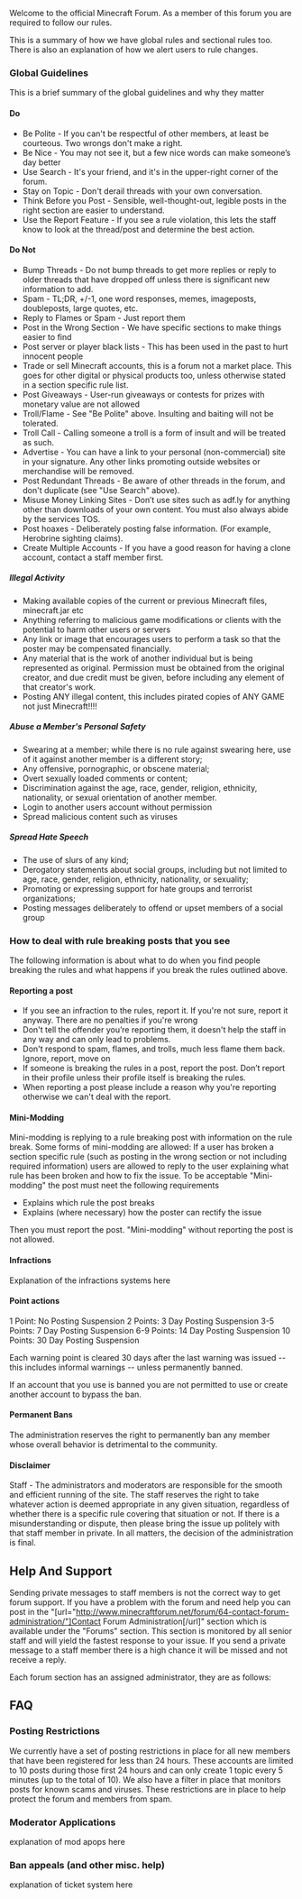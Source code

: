 Welcome to the official Minecraft Forum. As a member of this forum you are required to follow our rules.

This is a summary of how we have global rules and sectional rules too. There is also an explanation of how we alert users to rule changes.

### Global Guidelines

This is a brief summary of the global guidelines and why they matter

#### Do

* Be Polite - If you can't be respectful of other members, at least be courteous. Two wrongs don't make a right.
* Be Nice - You may not see it, but a few nice words can make someone’s day better
* Use Search - It's your friend, and it's in the upper-right corner of the forum.
* Stay on Topic - Don't derail threads with your own conversation.
* Think Before you Post - Sensible, well-thought-out, legible posts in the right section are easier to understand.
* Use the Report Feature - If you see a rule violation, this lets the staff know to look at the thread/post and determine the best action.

#### Do Not

* Bump Threads - Do not bump threads to get more replies or reply to older threads that have dropped off unless there is significant new information to add.
* Spam - TL;DR, +/-1, one word responses, memes, imageposts, doubleposts, large quotes, etc.
* Reply to Flames or Spam - Just report them
* Post in the Wrong Section - We have specific sections to make things easier to find
* Post server or player black lists - This has been used in the past to hurt innocent people
* Trade or sell Minecraft accounts, this is a forum not a market place. This goes for other digital or physical products too, unless otherwise stated in a section specific rule list.
* Post Giveaways - User-run giveaways or contests for prizes with monetary value are not allowed
* Troll/Flame - See "Be Polite" above. Insulting and baiting will not be tolerated.
* Troll Call - Calling someone a troll is a form of insult and will be treated as such.
* Advertise - You can have a link to your personal (non-commercial) site in your signature. Any other links promoting outside websites or merchandise will be removed.
* Post Redundant Threads - Be aware of other threads in the forum, and don't duplicate (see "Use Search" above).
* Misuse Money Linking Sites - Don’t use sites such as adf.ly for anything other than downloads of your own content. You must also always abide by the services TOS.
* Post hoaxes - Deliberately posting false information. (For example, Herobrine sighting claims).
* Create Multiple Accounts - If you have a good reason for having a clone account, contact a staff member first.

##### Illegal Activity

* Making available copies of the current or previous Minecraft files, minecraft.jar etc
* Anything referring to malicious game modifications or clients with the potential to harm other users or servers
* Any link or image that encourages users to perform a task so that the poster may be compensated financially.
* Any material that is the work of another individual but is being represented as original. Permission must be obtained from the original creator, and due credit must be given, before including any element of that creator's work.
* Posting ANY illegal content, this includes pirated copies of ANY GAME not just Minecraft!!!!

##### Abuse a Member's Personal Safety

* Swearing at a member; while there is no rule against swearing here, use of it against another member is a different story;
* Any offensive, pornographic, or obscene material;
* Overt sexually loaded comments or content;
* Discrimination against the age, race, gender, religion, ethnicity, nationality, or sexual orientation of another member.
* Login to another users account without permission
* Spread malicious content such as viruses

##### Spread Hate Speech

* The use of slurs of any kind;
* Derogatory statements about social groups, including but not limited to age, race, gender, religion, ethnicity, nationality, or sexuality;
* Promoting or expressing support for hate groups and terrorist organizations;
* Posting messages deliberately to offend or upset members of a social group


### How to deal with rule breaking posts that you see

The following information is about what to do when you find people breaking the rules and what happens if you break the rules outlined above.

#### Reporting a post

* If you see an infraction to the rules, report it. If you're not sure, report it anyway. There are no penalties if you're wrong
* Don't tell the offender you’re reporting them, it doesn't help the staff in any way and can only lead to problems.
* Don't respond to spam, flames, and trolls, much less flame them back. Ignore, report, move on
* If someone is breaking the rules in a post, report the post.  Don’t report in their profile unless their profile itself is breaking the rules.
* When reporting a post please include a reason why you're reporting otherwise we can't deal with the report.

#### Mini-Modding

Mini-modding is replying to a rule breaking post with information on the rule break. Some forms of mini-modding are allowed: If a user has broken a section specific rule (such as posting in the wrong section or not including required information) users are allowed to reply to the user explaining what rule has been broken and how to fix the issue. To be acceptable "Mini-modding" the post must neet the following requirements

* Explains which rule the post breaks
* Explains (where necessary) how the poster can rectify the issue

Then you must report the post. "Mini-modding" without reporting the post is not allowed.

#### Infractions

Explanation of the infractions systems here

#### Point actions

1 Point:     No Posting Suspension
2 Points:     3 Day Posting Suspension
3-5 Points:     7 Day Posting Suspension
6-9 Points:     14 Day Posting Suspension
10 Points:     30 Day Posting Suspension

Each warning point is cleared 30 days after the last warning was issued -- this includes informal warnings -- unless permanently banned.

If an account that you use is banned you are not permitted to use or create another account to bypass the ban.

#### Permanent Bans

The administration reserves the right to permanently ban any member whose overall behavior is detrimental to the community.

#### Disclaimer
Staff - The administrators and moderators are responsible for the smooth and efficient running of the site. The staff reserves the right to take whatever action is deemed appropriate in any given situation, regardless of whether there is a specific rule covering that situation or not. If there is a misunderstanding or dispute, then please bring the issue up politely with that staff member in private. In all matters, the decision of the administration is final.

## Help And Support

Sending private messages to staff members is not the correct way to get forum support. If you have a problem with the forum and need help you can post in the "[url="http://www.minecraftforum.net/forum/64-contact-forum-administration/"]Contact Forum Administration[/url]" section which is available under the "Forums" section. This section is monitored by all senior staff and will yield the fastest response to your issue. If you send a private message to a staff member there is a high chance it will be missed and not receive a reply.

Each forum section has an assigned administrator, they are as follows:

## FAQ

### Posting Restrictions

We currently have a set of posting restrictions in place for all new members that have been registered for less than 24 hours. These accounts are limited to 10 posts during those first 24 hours and can only create 1 topic every 5 minutes (up to the total of 10). We also have a filter in place that monitors posts for known scams and viruses. These restrictions are in place to help protect the forum and members from spam.

### Moderator Applications

explanation of mod apops here

### Ban appeals (and other misc. help)

explanation of ticket system here